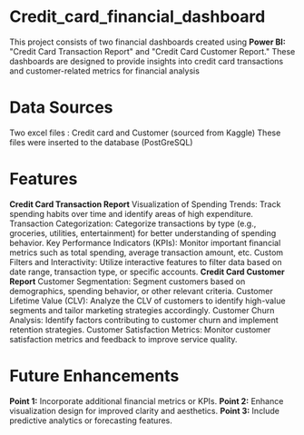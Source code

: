 # Credit_card_financial_dashboard
This project consists of two financial dashboards created using **Power BI:** "Credit Card Transaction Report" and "Credit Card Customer Report." These dashboards are designed to provide insights into credit card transactions and customer-related metrics for financial analysis

# Data Sources
Two excel files : Credit card and Customer (sourced from Kaggle)
These files were inserted to the database (PostGreSQL)
# Features

**Credit Card Transaction Report**
Visualization of Spending Trends: Track spending habits over time and identify areas of high expenditure.
Transaction Categorization: Categorize transactions by type (e.g., groceries, utilities, entertainment) for better understanding of spending behavior.
Key Performance Indicators (KPIs): Monitor important financial metrics such as total spending, average transaction amount, etc.
Custom Filters and Interactivity: Utilize interactive features to filter data based on date range, transaction type, or specific accounts.
**Credit Card Customer Report**
Customer Segmentation: Segment customers based on demographics, spending behavior, or other relevant criteria.
Customer Lifetime Value (CLV): Analyze the CLV of customers to identify high-value segments and tailor marketing strategies accordingly.
Customer Churn Analysis: Identify factors contributing to customer churn and implement retention strategies.
Customer Satisfaction Metrics: Monitor customer satisfaction metrics and feedback to improve service quality.

# Future Enhancements
**Point 1:** Incorporate additional financial metrics or KPIs.
**Point 2:** Enhance visualization design for improved clarity and aesthetics.
**Point 3:** Include predictive analytics or forecasting features.
